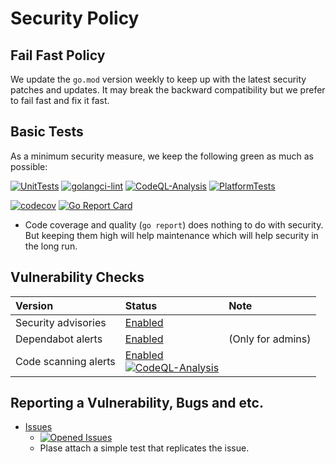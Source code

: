 # Security Policy

## Fail Fast Policy

We update the `go.mod` version weekly to keep up with the latest security patches and updates. It may break the backward compatibility but we prefer to fail fast and fix it fast.

## Basic Tests

As a minimum security measure, we keep the following green as much as possible:

[![UnitTests](https://github.com/KEINOS/go-argonize/actions/workflows/unit-tests.yml/badge.svg)](https://github.com/KEINOS/go-argonize/actions/workflows/unit-tests.yml)
[![golangci-lint](https://github.com/KEINOS/go-argonize/actions/workflows/golangci-lint.yml/badge.svg)](https://github.com/KEINOS/go-argonize/actions/workflows/golangci-lint.yml)
[![CodeQL-Analysis](https://github.com/KEINOS/go-argonize/actions/workflows/codeQL-analysis.yml/badge.svg)](https://github.com/KEINOS/go-argonize/actions/workflows/codeQL-analysis.yml)
[![PlatformTests](https://github.com/KEINOS/go-argonize/actions/workflows/platform-tests.yml/badge.svg)](https://github.com/KEINOS/go-argonize/actions/workflows/platform-tests.yml "Tests on Win, macOS and Linux")

[![codecov](https://codecov.io/gh/KEINOS/go-argonize/branch/main/graph/badge.svg?token=JVY7WUeUFz)](https://codecov.io/gh/KEINOS/go-argonize)
[![Go Report Card](https://goreportcard.com/badge/github.com/KEINOS/go-argonize)](https://goreportcard.com/report/github.com/KEINOS/go-argonize)

- Code coverage and quality (`go report`) does nothing to do with security. But keeping them high will help maintenance which will help security in the long run.

## Vulnerability Checks

| Version | Status | Note |
| :------ | :----- | :--- |
| Security advisories | [Enabled](https://github.com/KEINOS/go-argonize/security/advisories) | |
| Dependabot alerts | [Enabled](https://github.com/KEINOS/go-argonize/security/dependabot) | (Only for admins) |
| Code scanning alerts | [Enabled](https://github.com/KEINOS/go-argonize/security/code-scanning)<br>[![CodeQL-Analysis](https://github.com/KEINOS/go-argonize/actions/workflows/codeQL-analysis.yml/badge.svg)](https://github.com/KEINOS/go-argonize/actions/workflows/codeQL-analysis.yml) ||

## Reporting a Vulnerability, Bugs and etc.

- [Issues](https://github.com/KEINOS/go-argonize/issues)
  - [![Opened Issues](https://img.shields.io/github/issues/KEINOS/go-argonize?color=lightblue&logo=github)](https://github.com/KEINOS/go-argonize/issues "opened issues")
  - Plase attach a simple test that replicates the issue.

